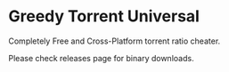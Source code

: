 # Greedy Torrent Universal
Completely Free and Cross-Platform torrent ratio cheater.

Please check releases page for binary downloads.
